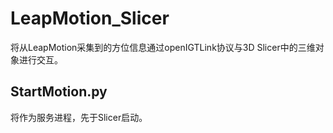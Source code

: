 # LeapMotion_Slicer
将从LeapMotion采集到的方位信息通过openIGTLink协议与3D Slicer中的三维对象进行交互。

## StartMotion.py
将作为服务进程，先于Slicer启动。


